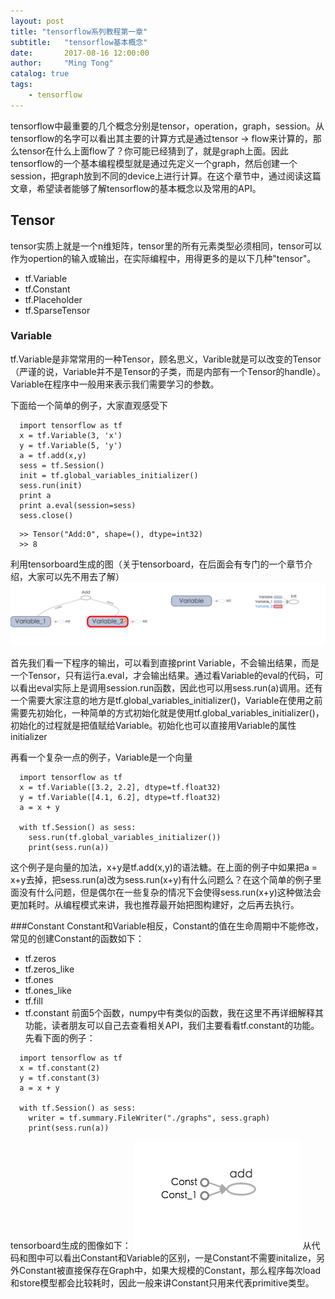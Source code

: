 ```yaml
---
layout: post
title: "tensorflow系列教程第一章"
subtitle:   "tensorflow基本概念"
date:       2017-08-16 12:00:00
author:     "Ming Tong"
catalog: true
tags:
    - tensorflow
---
```


tensorflow中最重要的几个概念分别是tensor，operation，graph，session。从tensorflow的名字可以看出其主要的计算方式是通过tensor -> flow来计算的，那么tensor在什么上面flow了？你可能已经猜到了，就是graph上面。因此tensorflow的一个基本编程模型就是通过先定义一个graph，然后创建一个session，把graph放到不同的device上进行计算。在这个章节中，通过阅读这篇文章，希望读者能够了解tensorflow的基本概念以及常用的API。

## Tensor
tensor实质上就是一个n维矩阵，tensor里的所有元素类型必须相同，tensor可以作为opertion的输入或输出，在实际编程中，用得更多的是以下几种"tensor"。
- tf.Variable
- tf.Constant
- tf.Placeholder
- tf.SparseTensor 

### Variable
tf.Variable是非常常用的一种Tensor，顾名思义，Varible就是可以改变的Tensor（严谨的说，Variable并不是Tensor的子类，而是内部有一个Tensor的handle）。Variable在程序中一般用来表示我们需要学习的参数。


下面给一个简单的例子，大家直观感受下
```
  import tensorflow as tf
  x = tf.Variable(3, 'x')
  y = tf.Variable(5, 'y')
  a = tf.add(x,y)
  sess = tf.Session()
  init = tf.global_variables_initializer()
  sess.run(init)
  print a
  print a.eval(session=sess)
  sess.close()
```
```
  >> Tensor("Add:0", shape=(), dtype=int32)
  >> 8
```
利用tensorboard生成的图（关于tensorboard，在后面会有专门的一个章节介绍，大家可以先不用去了解）
![avatar](/img/tensor_cha1.png)

首先我们看一下程序的输出，可以看到直接print Variable，不会输出结果，而是一个Tensor，只有运行a.eval，才会输出结果。通过看Variable的eval的代码，可以看出eval实际上是调用session.run函数，因此也可以用sess.run(a)调用。还有一个需要大家注意的地方是tf.global_variables_initializer()，Variable在使用之前需要先初始化，一种简单的方式初始化就是使用tf.global_variables_initializer()，初始化的过程就是把值赋给Variable。初始化也可以直接用Variable的属性initializer

再看一个复杂一点的例子，Variable是一个向量
```
  import tensorflow as tf
  x = tf.Variable([3.2, 2.2], dtype=tf.float32)
  y = tf.Variable([4.1, 6.2], dtype=tf.float32)
  a = x + y

  with tf.Session() as sess:
    sess.run(tf.global_variables_initializer())
    print(sess.run(a))
```

这个例子是向量的加法，x+y是tf.add(x,y)的语法糖。在上面的例子中如果把a = x+y去掉，把sess.run(a)改为sess.run(x+y)有什么问题么？在这个简单的例子里面没有什么问题，但是偶尔在一些复杂的情况下会使得sess.run(x+y)这种做法会更加耗时。从编程模式来讲，我也推荐最开始把图构建好，之后再去执行。

###Constant
Constant和Variable相反，Constant的值在生命周期中不能修改，常见的创建Constant的函数如下：
- tf.zeros
- tf.zeros_like
- tf.ones
- tf.ones_like
- tf.fill
- tf.constant
前面5个函数，numpy中有类似的函数，我在这里不再详细解释其功能，读者朋友可以自己去查看相关API，我们主要看看tf.constant的功能。先看下面的例子：
```
  import tensorflow as tf
  x = tf.constant(2)
  y = tf.constant(3)
  a = x + y

  with tf.Session() as sess:
    writer = tf.summary.FileWriter("./graphs", sess.graph)
    print(sess.run(a))
```
tensorboard生成的图像如下：
![avatar](/img/tensor_cha1_2.png)
从代码和图中可以看出Constant和Variable的区别，一是Constant不需要initalize，另外Constant被直接保存在Graph中，如果大规模的Constant，那么程序每次load和store模型都会比较耗时，因此一般来讲Constant只用来代表primitive类型。
